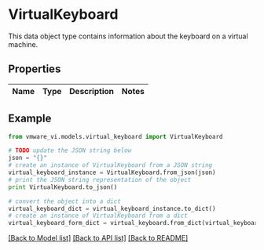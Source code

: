 # VirtualKeyboard

This data object type contains information about the keyboard on a virtual machine. 

## Properties
Name | Type | Description | Notes
------------ | ------------- | ------------- | -------------

## Example

```python
from vmware_vi.models.virtual_keyboard import VirtualKeyboard

# TODO update the JSON string below
json = "{}"
# create an instance of VirtualKeyboard from a JSON string
virtual_keyboard_instance = VirtualKeyboard.from_json(json)
# print the JSON string representation of the object
print VirtualKeyboard.to_json()

# convert the object into a dict
virtual_keyboard_dict = virtual_keyboard_instance.to_dict()
# create an instance of VirtualKeyboard from a dict
virtual_keyboard_form_dict = virtual_keyboard.from_dict(virtual_keyboard_dict)
```
[[Back to Model list]](../README.md#documentation-for-models) [[Back to API list]](../README.md#documentation-for-api-endpoints) [[Back to README]](../README.md)


